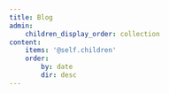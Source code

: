 ```yaml
---
title: Blog
admin:
    children_display_order: collection
content:
    items: '@self.children'
    order:
        by: date
        dir: desc
---
```


